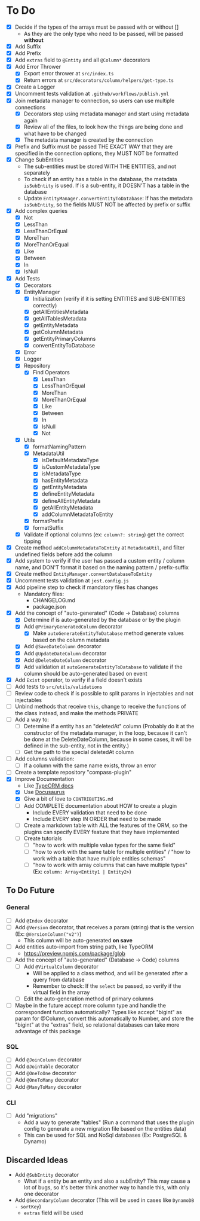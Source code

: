 # To Do

- [x] Decide if the types of the arrays must be passed with or without []
  - As they are the only type who need to be passed, will be passed **without**
- [x] Add Suffix
- [x] Add Prefix
- [x] Add `extras` field to `@Entity` and all `@Column*` decorators
- [x] Add Error Thrower
  - [x] Export error thrower at `src/index.ts`
  - [x] Return errors at `src/decorators/column/helpers/get-type.ts`
- [x] Create a Logger
- [x] Uncomment tests validation at `.github/workflows/publish.yml`
- [x] Join metadata manager to connection, so users can use multiple connections
  - [x] Decorators stop using metadata manager and start using metadata again
  - [x] Review all of the files, to look how the things are being done and what have to be changed
  - [x] The metadata manager is created by the connection
- [x] Prefix and Suffix must be passed THE EXACT WAY that they are specified in the connection options, they MUST NOT be formatted
- [x] Change SubEntities
  - The sub-entities must be stored WITH THE ENTITIES, and not separately
  - To check if an entity has a table in the database, the metadata `isSubEntity` is used. If is a sub-entity, it DOESN'T has a table in the database
  - Update `EntityManager.convertEntityToDatabase`: If has the metadata `isSubEntity`, so the fields MUST NOT be affected by prefix or suffix
- [x] Add complex queries
  - [x] Not
  - [x] LessThan
  - [x] LessThanOrEqual
  - [x] MoreThan
  - [x] MoreThanOrEqual
  - [x] Like
  - [x] Between
  - [x] In
  - [x] IsNull
- [x] Add Tests
  - [x] Decorators
  - [x] EntityManager
    - [x] Initialization (verify if it is setting ENTITIES and SUB-ENTITIES correctly)
    - [x] getAllEntitiesMetadata
    - [x] getAllTablesMetadata
    - [x] getEntityMetadata
    - [x] getColumnMetadata
    - [x] getEntityPrimaryColumns
    - [x] convertEntityToDatabase
  - [x] Error
  - [x] Logger
  - [x] Repository
    - [x] Find Operators
      - [x] LessThan
      - [x] LessThanOrEqual
      - [x] MoreThan
      - [x] MoreThanOrEqual
      - [x] Like
      - [x] Between
      - [x] In
      - [x] IsNull
      - [x] Not
  - [x] Utils
    - [x] formatNamingPattern
    - [x] MetadataUtil
      - [x] isDefaultMetadataType
      - [x] isCustomMetadataType
      - [x] isMetadataType
      - [x] hasEntityMetadata
      - [x] getEntityMetadata
      - [x] defineEntityMetadata
      - [x] defineAllEntityMetadata
      - [x] getAllEntityMetadata
      - [x] addColumnMetadataToEntity
    - [x] formatPrefix
    - [x] formatSuffix
  - [x] Validate if optional columns (ex: `column?: string`) get the correct tipping
- [x] Create method `addColumnMetadataToEntity` at `MetadataUtil`, and filter undefined fields before add the column
- [x] Add system to verify if the user has passed a custom entity / column name, and DON'T format it based on the naming pattern / prefix-suffix
- [x] Create method `EntityManager.convertDatabaseToEntity`
- [x] Uncomment tests validation at `jest.config.js`
- [x] Add pipeline step to check if mandatory files has changes
  - Mandatory files:
    - CHANGELOG.md
    - package.json
- [x] Add the concept of "auto-generated" (Code -> Database) columns
  - [x] Determine if is auto-generated by the database or by the plugin
  - [x] Add `@PrimaryGeneratedColumn` decorator
    - [x] Make `autoGenerateEntityToDatabase` method generate values based on the column metadata
  - [x] Add `@SaveDateColumn` decorator
  - [x] Add `@UpdateDateColumn` decorator
  - [x] Add `@DeleteDateColumn` decorator
  - [x] Add validation at `autoGenerateEntityToDatabase` to validate if the column should be auto-generated based on event
- [x] Add `Exist` operator, to verify if a field doesn't exists
- [ ] Add tests to `src/utils/validations`
- [ ] Review code to check if is possible to split params in injectables and not injectables
- [ ] Unbind methods that receive `this`, change to receive the functions of the class instead, and make the methods PRIVATE
- [ ] Add a way to:
  - [ ] Determine if a entity has an "deletedAt" column (Probably do it at the constructor of the metadata manager, in the loop, because it can't be done at the DeleteDateColumn, because in some cases, it will be defined in the sub-entity, not in the entity.)
  - [ ] Get the path to the special deletedAt column
- [ ] Add columns validation:
  - [ ] If a column with the same name exists, throw an error
- [ ] Create a template repository "compass-plugin"
- [x] Improve Documentation
  - Like [TypeORM docs](https://github.com/typeorm/typeorm#step-by-step-guide)
  - [x] Use [Docusaurus](https://docusaurus.io/docs)
  - [x] Give a bit of love to `CONTRIBUTING.md`
  - [ ] Add COMPLETE documentation about HOW to create a plugin
    - Include EVERY validation that need to be done
    - Include EVERY step IN ORDER that need to be made
  - [ ] Create a markdown table with ALL the features of the ORM, so the plugins can specify EVERY feature that they have implemented
  - [ ] Create tutorials
    - [ ] "how to work with multiple value types for the same field"
    - [ ] "how to work with the same table for multiple entities" / "how to work with a table that have multiple entities schemas"
    - [ ] "how to work with array columns that can have multiple types" (Ex: `column: Array<Entity1 | Entity2>`)

## To Do Future

### General

- [ ] Add `@Index` decorator
- [ ] Add `@Version` decorator, that receives a param (string) that is the version (Ex: `@VersionColumn("v2")`)
  - This column will be auto-generated **on save**
- [ ] Add entities auto-import from string path, like TypeORM
  - https://preview.npmjs.com/package/glob
- [ ] Add the concept of "auto-generated" (Database -> Code) columns
  - [ ] Add `@VirtualColumn` decorator
    - Will be applied to a class method, and will be generated after a query from database
    - Remember to check: If the `select` be passed, so verify if the virtual field in the array
  - [ ] Edit the auto-generation method of primary columns
- [ ] Maybe in the future accept more column type and handle the correspondent function automatically? Types like accept "bigint" as param for @Column, convert this automatically to Number, and store the "bigint" at the "extras" field, so relational databases can take more advantage of this package

### SQL

- [ ] Add `@JoinColumn` decorator
- [ ] Add `@JoinTable` decorator
- [ ] Add `@OneToOne` decorator
- [ ] Add `@OneToMany` decorator
- [ ] Add `@ManyToMany` decorator

### CLI

- [ ] Add "migrations"
  - Add a way to generate "tables" (Run a command that uses the plugin config to generate a new migration file based on the entities data)
  - This can be used for SQL and NoSql databases (Ex: PostgreSQL & Dynamo)

## Discarded Ideas

- Add `@SubEntity` decorator
  - What if a entity be an entity and also a subEntity? This may cause a lot of bugs, so it's better think another way to handle this, with only one decorator
- Add `@SecondaryColumn` decorator (This will be used in cases like `DynamoDB - sortKey`)
  - `extras` field will be used
